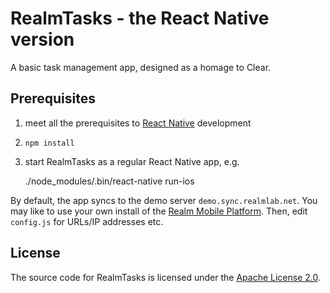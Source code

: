 # RealmTasks - the React Native version

A basic task management app, designed as a homage to Clear.

## Prerequisites

1. meet all the prerequisites to [React Native](https://facebook.github.io/react-native/docs/getting-started.html#content) development
2. `npm install`
3. start RealmTasks as a regular React Native app, e.g.

    ./node_modules/.bin/react-native run-ios


By default, the app syncs to the demo server `demo.sync.realmlab.net`.
You may like to use your own install of the [Realm Mobile Platform](https://realm.io/products/realm-mobile-platform/).
Then, edit `config.js` for URLs/IP addresses etc.

## License

The source code for RealmTasks is licensed under the [Apache License 2.0](LICENSE).
